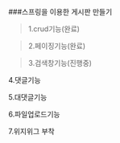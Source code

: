 ###스프링을 이용한 게시판 만들기

>1.crud기능(완료)

>2.페이징기능(완료)

>3.검색창기능(진행중)

4.댓글기능

5.대댓글기능

6.파일업로드기능

7.위지위그 부착
